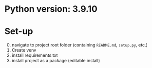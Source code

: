 # Python version: 3.9.10
# Set-up
0. navigate to project root folder (containing `README.md`, `setup.py`, etc.)
1. Create venv
2. install requirements.txt
3. install project as a package (editable install)